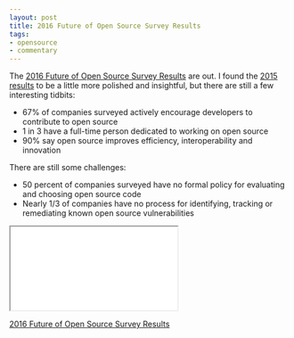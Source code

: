 ```yaml
---
layout: post
title: 2016 Future of Open Source Survey Results
tags:
- opensource
- commentary
---
```


The [2016 Future of Open Source Survey Results](http://www.slideshare.net/blackducksoftware/2016-future-of-open-source-survey-results) are out. I found the [2015 results](http://www.slideshare.net/blackducksoftware/2015-future-of-open-source-survey-results/32-MOST_VALUABLEOPEN_SOURCE_PROJECTSECTION4TECHNOLOGYFUTUREOFOSSFUTUREOSS) to be a little more polished and insightful, but there are still a few interesting tidbits:

- 67% of companies surveyed actively encourage developers to contribute to open source
- 1 in 3 have a full-time person dedicated to working on open source
- 90% say open source improves efficiency, interoperability and innovation

There are still some challenges:

- 50 percent of companies surveyed have no formal policy for evaluating and choosing open source code
- Nearly 1/3 of companies have no process for identifying, tracking or remediating known open source vulnerabilities

<div class="embed ratio-4-3">
	<iframe src="//www.slideshare.net/slideshow/embed_code/key/iCdVI4Lf4UsZLd" allowfullscreen></iframe>
</div>

<a href="//www.slideshare.net/blackducksoftware/2016-future-of-open-source-survey-results" title="2016 Future of Open Source Survey Results" target="_blank">2016 Future of Open Source Survey Results</a>
